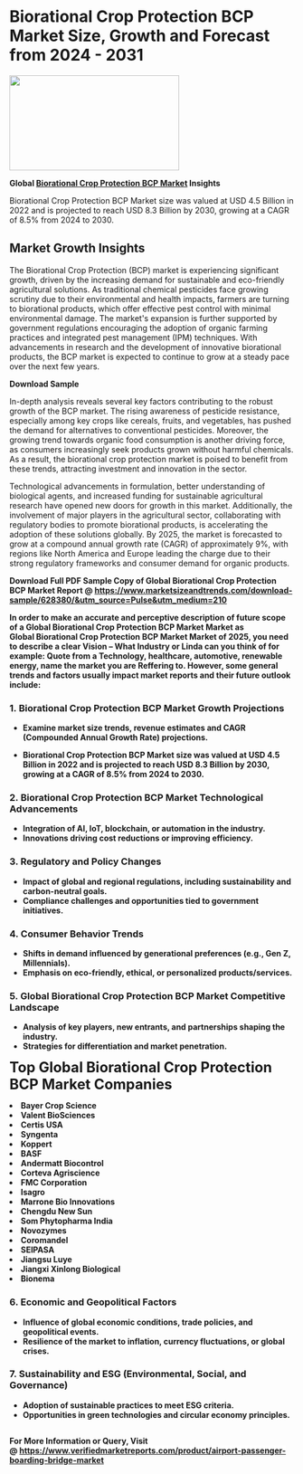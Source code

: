 <H1>Biorational Crop Protection BCP Market Size, Growth and Forecast from 2024 - 2031</H1><img class="aligncenter size-medium wp-image-584254" src="https://thirdeyenews.in/wp-content/uploads/2024/09/Global-Market-Research-300x168.jpeg" alt="" width="300" height="168" /><p><strong>Global&nbsp;<a href="https://www.marketsizeandtrends.com/download-sample/628380/&amp;utm_source=Pulse&amp;utm_medium=210">Biorational Crop Protection BCP Market</a> Insights</strong></p><p>Biorational Crop Protection BCP Market size was valued at USD 4.5 Billion in 2022 and is projected to reach USD 8.3 Billion by 2030, growing at a CAGR of 8.5% from 2024 to 2030.</p><p><h2>Market Growth Insights</h2> <p>The Biorational Crop Protection (BCP) market is experiencing significant growth, driven by the increasing demand for sustainable and eco-friendly agricultural solutions. As traditional chemical pesticides face growing scrutiny due to their environmental and health impacts, farmers are turning to biorational products, which offer effective pest control with minimal environmental damage. The market's expansion is further supported by government regulations encouraging the adoption of organic farming practices and integrated pest management (IPM) techniques. With advancements in research and the development of innovative biorational products, the BCP market is expected to continue to grow at a steady pace over the next few years.</p> <p><strong>Download Sample</strong></p> <p>In-depth analysis reveals several key factors contributing to the robust growth of the BCP market. The rising awareness of pesticide resistance, especially among key crops like cereals, fruits, and vegetables, has pushed the demand for alternatives to conventional pesticides. Moreover, the growing trend towards organic food consumption is another driving force, as consumers increasingly seek products grown without harmful chemicals. As a result, the biorational crop protection market is poised to benefit from these trends, attracting investment and innovation in the sector.</p> <p>Technological advancements in formulation, better understanding of biological agents, and increased funding for sustainable agricultural research have opened new doors for growth in this market. Additionally, the involvement of major players in the agricultural sector, collaborating with regulatory bodies to promote biorational products, is accelerating the adoption of these solutions globally. By 2025, the market is forecasted to grow at a compound annual growth rate (CAGR) of approximately 9%, with regions like North America and Europe leading the charge due to their strong regulatory frameworks and consumer demand for organic products.</p> <p><strong></p><p><span class=""><strong>Download Full PDF Sample Copy of Global Biorational Crop Protection BCP Market Report</strong> @ <a href="https://www.marketsizeandtrends.com/download-sample/628380/&amp;utm_source=Pulse&amp;utm_medium=210" target="_blank">https://www.marketsizeandtrends.com/download-sample/628380/&amp;utm_source=Pulse&amp;utm_medium=210</a></span></p><p>In order to make an accurate and perceptive description of future scope of a Global&nbsp;Biorational Crop Protection BCP Market Market as Global&nbsp;Biorational Crop Protection BCP Market Market of 2025, you need to describe a clear Vision &ndash; What Industry or Linda can you think of for example: Quote from a Technology, healthcare, automotive, renewable energy, name the market you are Reffering to. However, some general trends and factors usually impact market reports and their future outlook include:</p><h3>1.&nbsp;<strong>Biorational Crop Protection BCP Market Growth Projections</strong></h3><ul><li>Examine market size trends, revenue estimates and CAGR (Compounded Annual Growth Rate) projections.</li><li><p>Biorational Crop Protection BCP Market size was valued at USD 4.5 Billion in 2022 and is projected to reach USD 8.3 Billion by 2030, growing at a CAGR of 8.5% from 2024 to 2030.</p></li></ul><h3>2.&nbsp;<strong>Biorational Crop Protection BCP Market Technological Advancements</strong></h3><ul><li>Integration of AI, IoT, blockchain, or automation in the industry.</li><li>Innovations driving cost reductions or improving efficiency.</li></ul><h3>3.&nbsp;<strong>Regulatory and Policy Changes</strong></h3><ul><li>Impact of global and regional regulations, including sustainability and carbon-neutral goals.</li><li>Compliance challenges and opportunities tied to government initiatives.</li></ul><h3>4.&nbsp;<strong>Consumer Behavior Trends</strong></h3><ul><li>Shifts in demand influenced by generational preferences (e.g., Gen Z, Millennials).</li><li>Emphasis on eco-friendly, ethical, or personalized products/services.</li></ul><h3>5.&nbsp;<strong>Global Biorational Crop Protection BCP Market Competitive Landscape</strong></h3><ul><li>Analysis of key players, new entrants, and partnerships shaping the industry.</li><li>Strategies for differentiation and market penetration.</li></ul><p data-pm-slice="1 1 []"><span style="color: inherit; font-family: inherit; font-size: 25px;">Top Global Biorational Crop Protection BCP Market Companies</span></p><div class="" data-test-id=""><p><li>Bayer Crop Science</li><li> Valent BioSciences</li><li> Certis USA</li><li> Syngenta</li><li> Koppert</li><li> BASF</li><li> Andermatt Biocontrol</li><li> Corteva Agriscience</li><li> FMC Corporation</li><li> Isagro</li><li> Marrone Bio Innovations</li><li> Chengdu New Sun</li><li> Som Phytopharma India</li><li> Novozymes</li><li> Coromandel</li><li> SEIPASA</li><li> Jiangsu Luye</li><li> Jiangxi Xinlong Biological</li><li> Bionema</li></p></div><h3>6.&nbsp;<strong>Economic and Geopolitical Factors</strong></h3><ul><li>Influence of global economic conditions, trade policies, and geopolitical events.</li><li>Resilience of the market to inflation, currency fluctuations, or global crises.</li></ul><h3>7.&nbsp;<strong>Sustainability and ESG (Environmental, Social, and Governance)</strong></h3><ul><li>Adoption of sustainable practices to meet ESG criteria.</li><li>Opportunities in green technologies and circular economy principles.</li></ul><h2><strong style="font-size: 14px;">For More Information or Query, Visit @&nbsp;</strong><a style="background-color: #ffffff; font-size: 14px;" href="https://www.marketsizeandtrends.com/report/biorational-crop-protection-bcp-market/" target="_blank">https://www.verifiedmarketreports.com/product/airport-passenger-boarding-bridge-market</a></h2>
